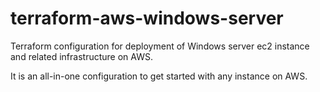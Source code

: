 # terraform-aws-windows-server
Terraform configuration for deployment of Windows server ec2 instance and related infrastructure on AWS.

It is an all-in-one configuration to get started with any instance on AWS.

